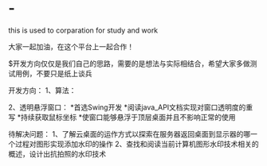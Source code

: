 # -
this is used to corparation for study and work

大家一起加油，在这个平台上一起合作！


$开发方向仅仅是我们自己的思路，需要的是想法与实际相结合，希望大家多做测试用例，不要只是纸上谈兵

开发方向：
  1、算法：
    
  2、透明悬浮窗口：
    *首选Swing开发
    *阅读java_API文档实现对窗口透明度的重写
    *持续获取鼠标坐标
    *使窗口能够悬浮于顶层桌面并且不影响正常的使用
  
待解决问题：
  1、了解云桌面的运作方式以探索在服务器返回桌面到显示器的哪一个过程对图形实现添加水印的操作
  2、查找和阅读当前计算机图形水印技术相关的概述，设计出抗拍照的水印技术
